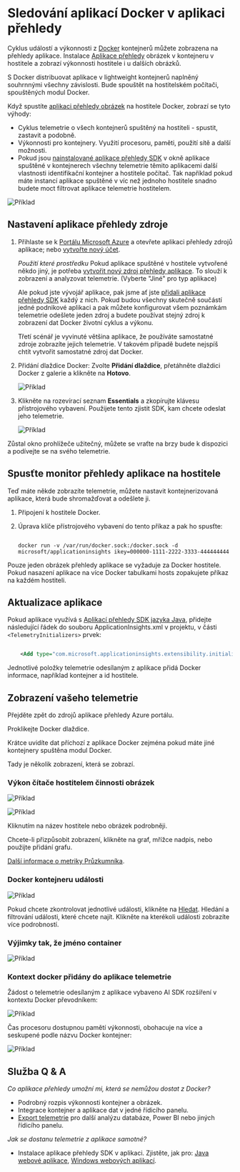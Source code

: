 <properties 
    pageTitle="Sledování aplikací Docker v aplikaci přehledy" 
    description="Docker výkon čítače, událostí a výjimky mohou být zobrazena na přehledy aplikace spolu s telemetrie z kontejnerizovaná aplikací." 
    services="application-insights" 
    documentationCenter=""
    authors="alancameronwills" 
    manager="douge"/>

<tags 
    ms.service="application-insights" 
    ms.workload="tbd" 
    ms.tgt_pltfrm="ibiza" 
    ms.devlang="na" 
    ms.topic="article" 
    ms.date="12/01/2015" 
    ms.author="awills"/>
 
# <a name="monitor-docker-applications-in-application-insights"></a>Sledování aplikací Docker v aplikaci přehledy

Cyklus událostí a výkonnosti z [Docker](https://www.docker.com/) kontejnerů můžete zobrazena na přehledy aplikace. Instalace [Aplikace přehledy](app-insights-overview.md) obrázek v kontejneru v hostitele a zobrazí výkonnosti hostitele i u dalších obrázků.

S Docker distribuovat aplikace v lightweight kontejnerů naplněný souhrnnými všechny závislosti. Bude spouštět na hostitelském počítači, spouštěných modul Docker.

Když spustíte [aplikaci přehledy obrázek](https://hub.docker.com/r/microsoft/applicationinsights/) na hostitele Docker, zobrazí se tyto výhody:

* Cyklus telemetrie o všech kontejnerů spuštěný na hostiteli - spustit, zastavit a podobně.
* Výkonnosti pro kontejnery. Využití procesoru, paměti, použití sítě a další možnosti.
* Pokud jsou [nainstalované aplikace přehledy SDK](app-insights-java-live.md) v okně aplikace spuštěné v kontejnerech všechny telemetrie těmito aplikacemi další vlastnosti identifikační kontejner a hostitele počítač. Tak například pokud máte instancí aplikace spuštěné v víc než jednoho hostitele snadno budete moct filtrovat aplikace telemetrie hostitelem.

![Příklad](./media/app-insights-docker/00.png)


## <a name="set-up-your-application-insights-resource"></a>Nastavení aplikace přehledy zdroje

1. Přihlaste se k [Portálu Microsoft Azure](https://azure.com) a otevřete aplikaci přehledy zdrojů aplikace; nebo [vytvořte nový účet](app-insights-create-new-resource.md). 

    *Použití které prostředku* Pokud aplikace spuštěné v hostitele vytvořené někdo jiný, je potřeba [vytvořit nový zdroj přehledy aplikace](app-insights-create-new-resource.md). To slouží k zobrazení a analyzovat telemetrie. (Vyberte "Jiné" pro typ aplikace)

    Ale pokud jste vývojář aplikace, pak jsme ať jste [přidali aplikace přehledy SDK](app-insights-java-live.md) každý z nich. Pokud budou všechny skutečně součástí jedné podnikové aplikaci a pak můžete konfigurovat všem poznámkám telemetrie odešlete jeden zdroj a budete používat stejný zdroj k zobrazení dat Docker životní cyklus a výkonu. 

    Třetí scénář je vyvinuté většina aplikace, že používáte samostatné zdroje zobrazíte jejich telemetrie. V takovém případě budete nejspíš chtít vytvořit samostatné zdroj dat Docker. 

2.  Přidání dlaždice Docker: Zvolte **Přidání dlaždice**, přetáhněte dlaždici Docker z galerie a klikněte na **Hotovo**. 

    ![Příklad](./media/app-insights-docker/03.png)


3. Klikněte na rozevírací seznam **Essentials** a zkopírujte klávesu přístrojového vybavení. Použijete tento zjistit SDK, kam chcete odeslat jeho telemetrie.


    ![Příklad](./media/app-insights-docker/02-props.png)

Zůstal okno prohlížeče užitečný, můžete se vraťte na brzy bude k dispozici a podívejte se na svého telemetrie.


## <a name="run-the-application-insights-monitor-on-your-host"></a>Spusťte monitor přehledy aplikace na hostitele
 
Teď máte někde zobrazíte telemetrie, můžete nastavit kontejnerizovaná aplikace, která bude shromažďovat a odešlete ji.

1.  Připojení k hostitele Docker. 
2.  Úprava klíče přístrojového vybavení do tento příkaz a pak ho spusťte:
 
    ```

    docker run -v /var/run/docker.sock:/docker.sock -d microsoft/applicationinsights ikey=000000-1111-2222-3333-444444444
    ```

Pouze jeden obrázek přehledy aplikace se vyžaduje za Docker hostitele. Pokud nasazení aplikace na více Docker tabulkami hosts zopakujete příkaz na každém hostiteli.

## <a name="update-your-app"></a>Aktualizace aplikace

Pokud aplikace využívá s [Aplikací přehledy SDK jazyka Java](app-insights-java-get-started.md), přidejte následující řádek do souboru ApplicationInsights.xml v projektu, v části `<TelemetryInitializers>` prvek:

```xml

    <Add type="com.microsoft.applicationinsights.extensibility.initializer.docker.DockerContextInitializer"/> 
```

Jednotlivé položky telemetrie odesílaným z aplikace přidá Docker informace, například kontejner a id hostitele.

## <a name="view-your-telemetry"></a>Zobrazení vašeho telemetrie

Přejděte zpět do zdrojů aplikace přehledy Azure portálu.

Proklikejte Docker dlaždice.

Krátce uvidíte dat příchozí z aplikace Docker zejména pokud máte jiné kontejnery spuštěna modul Docker.


Tady je několik zobrazení, která se zobrazí.

### <a name="perf-counters-by-host-activity-by-image"></a>Výkon čítače hostitelem činnosti obrázek


![Příklad](./media/app-insights-docker/10.png)


![Příklad](./media/app-insights-docker/11.png)



Kliknutím na název hostitele nebo obrázek podrobněji.



Chcete-li přizpůsobit zobrazení, klikněte na graf, mřížce nadpis, nebo použijte přidání grafu. 

[Další informace o metriky Průzkumníka](app-insights-metrics-explorer.md).

### <a name="docker-container-events"></a>Docker kontejneru události


![Příklad](./media/app-insights-docker/13.png)

Pokud chcete zkontrolovat jednotlivé události, klikněte na [Hledat](app-insights-diagnostic-search.md). Hledání a filtrování události, které chcete najít. Klikněte na kterékoli události zobrazíte více podrobností.
 
### <a name="exceptions-by-container-name"></a>Výjimky tak, že jméno container
 

![Příklad](./media/app-insights-docker/14.png)

### <a name="docker-context-added-to-app-telemetry"></a>Kontext docker přidány do aplikace telemetrie

Žádost o telemetrie odesílaným z aplikace vybaveno AI SDK rozšíření v kontextu Docker převodníkem:

![Příklad](./media/app-insights-docker/16.png)

Čas procesoru dostupnou pamětí výkonnosti, obohacuje na více a seskupené podle názvu Docker kontejner:


![Příklad](./media/app-insights-docker/15.png)





## <a name="q--a"></a>Služba Q & A

*Co aplikace přehledy umožní mi, která se nemůžou dostat z Docker?*

* Podrobný rozpis výkonnosti kontejner a obrázek.
* Integrace kontejner a aplikace dat v jedné řídicího panelu.
* [Export telemetrie](app-insights-export-telemetry.md) pro další analýzu databáze, Power BI nebo jiných řídicího panelu.

*Jak se dostanu telemetrie z aplikace samotné?*

* Instalace aplikace přehledy SDK v aplikaci. Zjistěte, jak pro: [Java webové aplikace](app-insights-java-get-started.md), [Windows webových aplikací](app-insights-asp-net.md).
